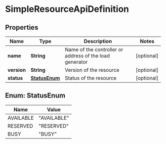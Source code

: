 # SimpleResourceApiDefinition

## Properties
Name | Type | Description | Notes
------------ | ------------- | ------------- | -------------
**name** | **String** | Name of the controller or address of the load generator |  [optional]
**version** | **String** | Version of the resource |  [optional]
**status** | [**StatusEnum**](#StatusEnum) | Status of the resource |  [optional]

<a name="StatusEnum"></a>
## Enum: StatusEnum
Name | Value
---- | -----
AVAILABLE | &quot;AVAILABLE&quot;
RESERVED | &quot;RESERVED&quot;
BUSY | &quot;BUSY&quot;

